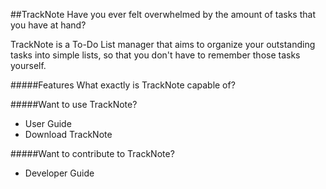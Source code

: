 ##TrackNote
Have you ever felt overwhelmed by the amount of tasks that you have at hand?

TrackNote is a To-Do List manager that aims to organize your outstanding tasks into simple lists, so that you don't have to remember those tasks yourself.

#####Features
What exactly is TrackNote capable of?

#####Want to use TrackNote?
* User Guide
* Download TrackNote

#####Want to contribute to TrackNote?
* Developer Guide
